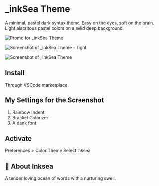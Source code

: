 # _inkSea Theme

A minimal, pastel dark syntax theme.
Easy on the eyes, soft on the brain. Light alacritous pastel colors on a solid deep background.

![Promo for _inkSea Theme](https://cdn.rawgit.com/inksea/inksea-theme/83095fae/images/inksea-theme-promo.png "Promo graphic")

![Screenshot of _inkSea Theme - Tight](https://cdn.rawgit.com/inksea/inksea-theme/fedf8e43/images/inksea-screenshot-tight.png "Screenshot - tight with react.js")

![Screenshot of _inkSea Theme](https://cdn.rawgit.com/inksea/inksea-theme/fedf8e43/images/inksea-theme-screenshot-1.png "Screenshot - large, full screen")


## Install
Through VSCode marketplace.

## My Settings for the Screenshot
1. Rainbow Indent
2. Bracket Colorizer
3. A dank font

## Activate
Preferences > Color Theme
Select Inksea


## 🌊 About Inksea
A tender loving ocean of words with a nurturing swell.
